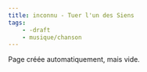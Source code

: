 ```yaml
---
title: inconnu - Tuer l'un des Siens
tags:
    - -draft
    - musique/chanson
---
```


Page créée automatiquement, mais vide.
